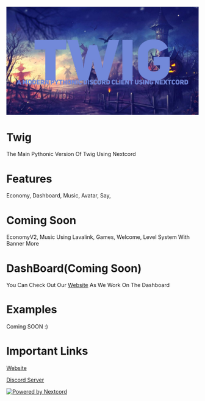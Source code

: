 ![title](picture/Twigaween.jpg)
# Twig
The Main Pythonic Version Of Twig Using Nextcord
# Features
Economy,
Dashboard,
Music,
Avatar,
Say,

# Coming Soon
EconomyV2,
Music Using Lavalink,
Games,
Welcome,
Level System With Banner
More

# DashBoard(Coming Soon)
You Can Check Out Our [Website](https://devbase-dev.github.io/twigbot) As We Work On The Dashboard

# Examples

Coming SOON :)

# Important Links

[Website](https://devbase-dev.github.io/twigbot)

[Discord Server](https://discord.gg/ATxcQwTqxA)

[![Powered by Nextcord](https://custom-icon-badges.herokuapp.com/badge/-Powered%20by%20Nextcord-0d1620?logo=nextcord)](https://github.com/nextcord/nextcord "Powered by Nextcord Python API Wrapper")
